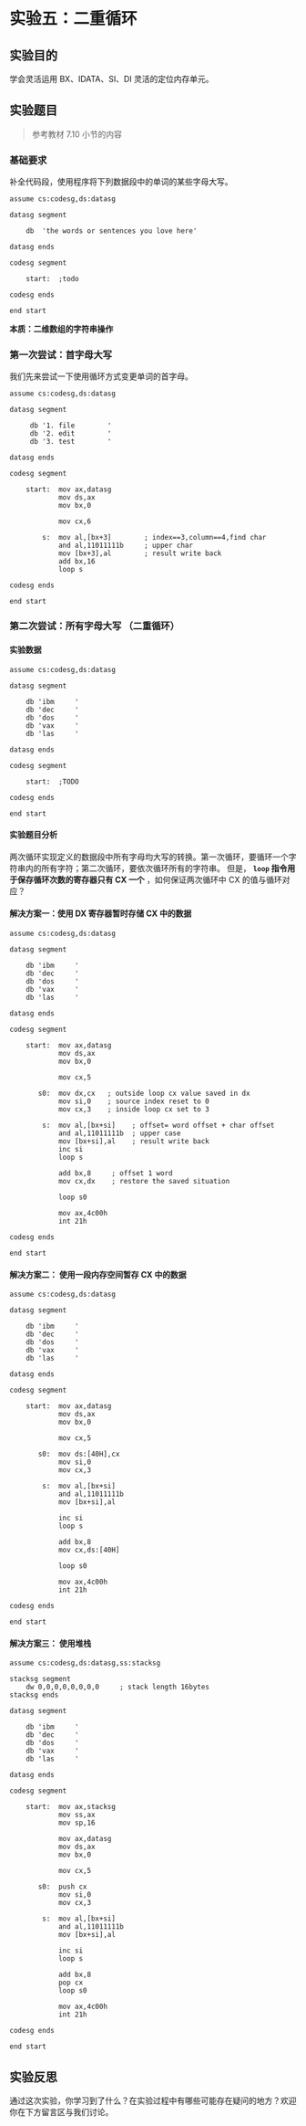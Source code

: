 # 实验五：二重循环

## 实验目的

学会灵活运用 BX、IDATA、SI、DI 灵活的定位内存单元。

## 实验题目

> 参考教材 7.10 小节的内容

### 基础要求

补全代码段，使用程序将下列数据段中的单词的某些字母大写。

```asm6502
assume cs:codesg,ds:datasg

datasg segment

    db  'the words or sentences you love here'
        
datasg ends

codesg segment

    start:  ;todo

codesg ends

end start
```

**本质：二维数组的字符串操作**

### 第一次尝试：首字母大写

我们先来尝试一下使用循环方式变更单词的首字母。

```asm6502
assume cs:codesg,ds:datasg

datasg segment

     db '1. file        '
     db '2. edit        '
     db '3. test        '
     
datasg ends

codesg segment

    start:  mov ax,datasg
            mov ds,ax
            mov bx,0
            
            mov cx,6
            
        s:  mov al,[bx+3]        ; index==3,column==4,find char
            and al,11011111b     ; upper char
            mov [bx+3],al        ; result write back
            add bx,16
            loop s
            
codesg ends

end start
```

### 第二次尝试：所有字母大写 （二重循环）

#### 实验数据

```asm6502
assume cs:codesg,ds:datasg

datasg segment

    db 'ibm     '
    db 'dec     '
    db 'dos     '
    db 'vax     '
    db 'las     '
    
datasg ends

codesg segment

    start:  ;TODO
            
codesg ends

end start
```

#### 实验题目分析

两次循环实现定义的数据段中所有字母均大写的转换。第一次循环，要循环一个字符串内的所有字符；第二次循环，要依次循环所有的字符串。
但是， **`loop` 指令用于保存循环次数的寄存器只有 CX 一个** ，如何保证两次循环中 CX 的值与循环对应？

#### 解决方案一：使用 DX 寄存器暂时存储 CX 中的数据

```asm6502
assume cs:codesg,ds:datasg

datasg segment

    db 'ibm     '
    db 'dec     '
    db 'dos     '
    db 'vax     '
    db 'las     '
    
datasg ends

codesg segment

    start:  mov ax,datasg
            mov ds,ax
            mov bx,0
            
            mov cx,5
            
       s0:  mov dx,cx   ; outside loop cx value saved in dx
            mov si,0    ; source index reset to 0
            mov cx,3    ; inside loop cx set to 3
            
        s:  mov al,[bx+si]    ; offset= word offset + char offset
            and al,11011111b  ; upper case
            mov [bx+si],al    ; result write back
            inc si
            loop s
            
            add bx,8     ; offset 1 word
            mov cx,dx    ; restore the saved situation
            
            loop s0
            
            mov ax,4c00h
            int 21h
            
codesg ends

end start
```

#### 解决方案二： 使用一段内存空间暂存 CX 中的数据

```asm6502
assume cs:codesg,ds:datasg

datasg segment

    db 'ibm     '
    db 'dec     '
    db 'dos     '
    db 'vax     '
    db 'las     '
    
datasg ends

codesg segment

    start:  mov ax,datasg
            mov ds,ax
            mov bx,0
            
            mov cx,5
            
       s0:  mov ds:[40H],cx
            mov si,0
            mov cx,3
            
        s:  mov al,[bx+si]
            and al,11011111b
            mov [bx+si],al
            
            inc si
            loop s
            
            add bx,8
            mov cx,ds:[40H]
            
            loop s0
            
            mov ax,4c00h
            int 21h
            
codesg ends

end start
```

#### 解决方案三： 使用堆栈

```asm6502
assume cs:codesg,ds:datasg,ss:stacksg

stacksg segment
    dw 0,0,0,0,0,0,0,0     ; stack length 16bytes
stacksg ends

datasg segment

    db 'ibm     '
    db 'dec     '
    db 'dos     '
    db 'vax     '
    db 'las     '
    
datasg ends

codesg segment

    start:  mov ax,stacksg
            mov ss,ax
            mov sp,16
            
            mov ax,datasg
            mov ds,ax
            mov bx,0
            
            mov cx,5
            
       s0:  push cx
            mov si,0
            mov cx,3
            
        s:  mov al,[bx+si]
            and al,11011111b
            mov [bx+si],al
            
            inc si
            loop s
            
            add bx,8
            pop cx
            loop s0
            
            mov ax,4c00h
            int 21h
            
codesg ends

end start
```

## 实验反思

通过这次实验，你学习到了什么？在实验过程中有哪些可能存在疑问的地方？欢迎你在下方留言区与我们讨论。
